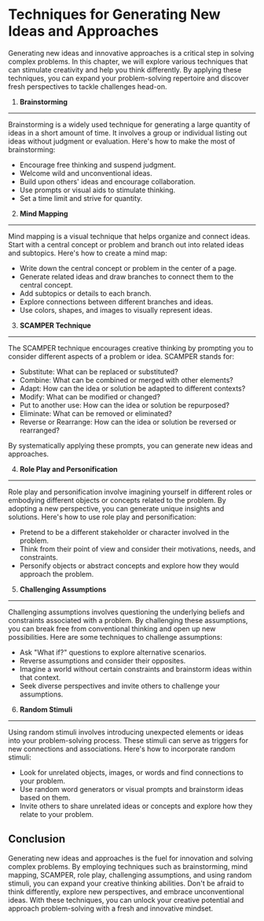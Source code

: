 Techniques for Generating New Ideas and Approaches
=============================================================

Generating new ideas and innovative approaches is a critical step in solving complex problems. In this chapter, we will explore various techniques that can stimulate creativity and help you think differently. By applying these techniques, you can expand your problem-solving repertoire and discover fresh perspectives to tackle challenges head-on.

1. **Brainstorming**
--------------------

Brainstorming is a widely used technique for generating a large quantity of ideas in a short amount of time. It involves a group or individual listing out ideas without judgment or evaluation. Here's how to make the most of brainstorming:

* Encourage free thinking and suspend judgment.
* Welcome wild and unconventional ideas.
* Build upon others' ideas and encourage collaboration.
* Use prompts or visual aids to stimulate thinking.
* Set a time limit and strive for quantity.

2. **Mind Mapping**
-------------------

Mind mapping is a visual technique that helps organize and connect ideas. Start with a central concept or problem and branch out into related ideas and subtopics. Here's how to create a mind map:

* Write down the central concept or problem in the center of a page.
* Generate related ideas and draw branches to connect them to the central concept.
* Add subtopics or details to each branch.
* Explore connections between different branches and ideas.
* Use colors, shapes, and images to visually represent ideas.

3. **SCAMPER Technique**
------------------------

The SCAMPER technique encourages creative thinking by prompting you to consider different aspects of a problem or idea. SCAMPER stands for:

* Substitute: What can be replaced or substituted?
* Combine: What can be combined or merged with other elements?
* Adapt: How can the idea or solution be adapted to different contexts?
* Modify: What can be modified or changed?
* Put to another use: How can the idea or solution be repurposed?
* Eliminate: What can be removed or eliminated?
* Reverse or Rearrange: How can the idea or solution be reversed or rearranged?

By systematically applying these prompts, you can generate new ideas and approaches.

4. **Role Play and Personification**
------------------------------------

Role play and personification involve imagining yourself in different roles or embodying different objects or concepts related to the problem. By adopting a new perspective, you can generate unique insights and solutions. Here's how to use role play and personification:

* Pretend to be a different stakeholder or character involved in the problem.
* Think from their point of view and consider their motivations, needs, and constraints.
* Personify objects or abstract concepts and explore how they would approach the problem.

5. **Challenging Assumptions**
------------------------------

Challenging assumptions involves questioning the underlying beliefs and constraints associated with a problem. By challenging these assumptions, you can break free from conventional thinking and open up new possibilities. Here are some techniques to challenge assumptions:

* Ask "What if?" questions to explore alternative scenarios.
* Reverse assumptions and consider their opposites.
* Imagine a world without certain constraints and brainstorm ideas within that context.
* Seek diverse perspectives and invite others to challenge your assumptions.

6. **Random Stimuli**
---------------------

Using random stimuli involves introducing unexpected elements or ideas into your problem-solving process. These stimuli can serve as triggers for new connections and associations. Here's how to incorporate random stimuli:

* Look for unrelated objects, images, or words and find connections to your problem.
* Use random word generators or visual prompts and brainstorm ideas based on them.
* Invite others to share unrelated ideas or concepts and explore how they relate to your problem.

Conclusion
----------

Generating new ideas and approaches is the fuel for innovation and solving complex problems. By employing techniques such as brainstorming, mind mapping, SCAMPER, role play, challenging assumptions, and using random stimuli, you can expand your creative thinking abilities. Don't be afraid to think differently, explore new perspectives, and embrace unconventional ideas. With these techniques, you can unlock your creative potential and approach problem-solving with a fresh and innovative mindset.
